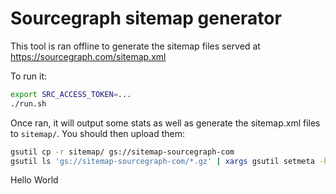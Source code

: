 # Sourcegraph sitemap generator

This tool is ran offline to generate the sitemap files served at https://sourcegraph.com/sitemap.xml

To run it:

```sh
export SRC_ACCESS_TOKEN=...
./run.sh
```

Once ran, it will output some stats as well as generate the sitemap.xml files to `sitemap/`. You should then upload them:

```sh
gsutil cp -r sitemap/ gs://sitemap-sourcegraph-com
gsutil ls 'gs://sitemap-sourcegraph-com/*.gz' | xargs gsutil setmeta -h 'Content-Encoding:gzip'
```
Hello World
